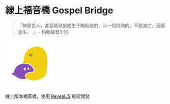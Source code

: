 # 線上福音橋 Gospel Bridge
> 「神愛世人，甚至將祂的獨生子賜給他們，叫一切信祂的，不致滅亡，反得永生。 」 - 約翰福音3:16

<img src="img/icon.png" style="width:30%">

線上版本福音橋，使用 [RevealJS](https://revealjs.com/) 框架開發
